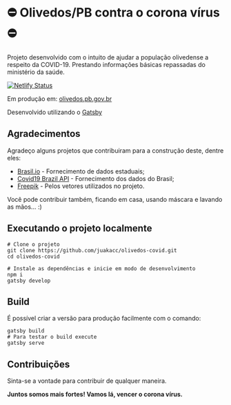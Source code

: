 # :no_entry: Olivedos/PB contra o corona vírus :no_entry:

Projeto desenvolvido com o intuito de ajudar a população olivedense a respeito da COVID-19. Prestando informações básicas repassadas do ministério da saúde.

[![Netlify Status](https://api.netlify.com/api/v1/badges/b90a51b0-ab38-4bc5-9c82-8f66eafabdf5/deploy-status)](https://app.netlify.com/sites/olivedos-covid/deploys)

Em produção em: [olivedos.pb.gov.br](http://olivedos.pb.gov.br/covid19)

Desenvolvido utilizando o [Gatsby](https://www.gatsbyjs.org)

## Agradecimentos

Agradeço alguns projetos que contribuiram para a construção deste, dentre eles:

- [Brasil.io](https://brasil.io/dataset/covid19/caso_full/) - Fornecimento de dados estaduais;
- [Covid19 Brazil API](https://covid19-brazil-api-docs.now.sh/) - Fornecimento dos dados do Brasil;
- [Freepik](http://www.freepik.com) - Pelos vetores utilizados no projeto.

Você pode contribuir também, ficando em casa, usando máscara e lavando as mãos... :)

## Executando o projeto localmente

```shell
# Clone o projeto
git clone https://github.com/juakacc/olivedos-covid.git
cd olivedos-covid
```

```shell
# Instale as dependências e inicie em modo de desenvolvimento
npm i
gatsby develop
```

## Build

É possível criar a versão para produção facilmente com o comando:

```shell
gatsby build
# Para testar o build execute
gatsby serve
```

## Contribuições

Sinta-se a vontade para contribuir de qualquer maneira.

**Juntos somos mais fortes! Vamos lá, vencer o corona vírus.**
